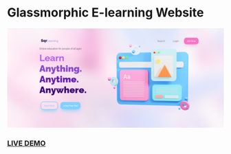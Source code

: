 # Glassmorphic E-learning Website

![E-learning Website](e-learningTemplate.png?raw=true "React JS e-learning website")

### <a href="https://amazon-clone-2-nomemdh11-alpha18-coder.vercel.app/">LIVE DEMO</a>
